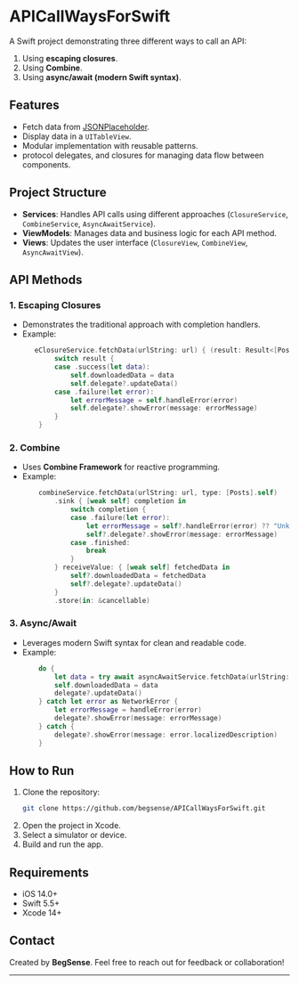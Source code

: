 # APICallWaysForSwift

A Swift project demonstrating three different ways to call an API:
1. Using **escaping closures**.
2. Using **Combine**.
3. Using **async/await (modern Swift syntax)**.

## Features
- Fetch data from [JSONPlaceholder](https://jsonplaceholder.typicode.com/posts).
- Display data in a `UITableView`.
- Modular implementation with reusable patterns.
- protocol delegates, and closures for managing data flow between components.

## Project Structure
- **Services**: Handles API calls using different approaches (`ClosureService`, `CombineService`, `AsyncAwaitService`).
- **ViewModels**: Manages data and business logic for each API method.
- **Views**: Updates the user interface (`ClosureView`, `CombineView`, `AsyncAwaitView`).

## API Methods

### 1. Escaping Closures
- Demonstrates the traditional approach with completion handlers.
- Example:
    ```swift
       eClosureService.fetchData(urlString: url) { (result: Result<[Posts], Error>) in
            switch result {
            case .success(let data):
                self.downloadedData = data
                self.delegate?.updateData()
            case .failure(let error):
                let errorMessage = self.handleError(error)
                self.delegate?.showError(message: errorMessage)
            }
        }
    ```

### 2. Combine
- Uses **Combine Framework** for reactive programming.
- Example:
    ```swift
        combineService.fetchData(urlString: url, type: [Posts].self)
            .sink { [weak self] completion in
                switch completion {
                case .failure(let error):
                    let errorMessage = self?.handleError(error) ?? "Unknown error"
                    self?.delegate?.showError(message: errorMessage)
                case .finished:
                    break
                }
            } receiveValue: { [weak self] fetchedData in
                self?.downloadedData = fetchedData
                self?.delegate?.updateData()
            }
            .store(in: &cancellable)
    ```

### 3. Async/Await
- Leverages modern Swift syntax for clean and readable code.
- Example:
    ```swift
        do {
            let data = try await asyncAwaitService.fetchData(urlString: url, type: [Posts].self)
            self.downloadedData = data
            delegate?.updateData()
        } catch let error as NetworkError {
            let errorMessage = handleError(error)
            delegate?.showError(message: errorMessage)
        } catch {
            delegate?.showError(message: error.localizedDescription)
        }
    ```

## How to Run
1. Clone the repository:
    ```bash
    git clone https://github.com/begsense/APICallWaysForSwift.git
    ```
2. Open the project in Xcode.
3. Select a simulator or device.
4. Build and run the app.

## Requirements
- iOS 14.0+
- Swift 5.5+
- Xcode 14+

## Contact
Created by **BegSense**. Feel free to reach out for feedback or collaboration!

---
